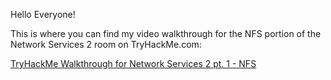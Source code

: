 Hello Everyone!

This is where you can find my video walkthrough for the NFS portion of the Network Services 2 room on TryHackMe.com:

[TryHackMe Walkthrough for Network Services 2 pt. 1 - NFS](https://www.youtube.com/watch?v=bRVS9LmzvpA)
